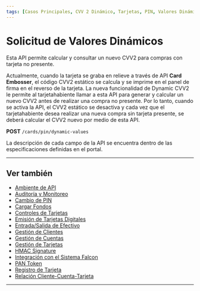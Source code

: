 ```yaml
---
tags: [Casos Principales, CVV 2 Dinámico, Tarjetas, PIN, Valores Dinámicos]
---
```


# Solicitud de Valores Dinámicos

Esta API permite calcular y consultar un nuevo CVV2 para compras con tarjeta no presente.

Actualmente, cuando la tarjeta se graba en relieve a través de API **Card Embosser**, el código CVV2 estático se calcula y se imprime en el panel de firma en el reverso de la tarjeta. La nueva funcionalidad de Dynamic CVV2 le permite al tarjetahabiente llamar a esta API para generar y calcular un nuevo CVV2 antes de realizar una compra no presente. Por lo tanto, cuando se activa la API, el CVV2 estático se desactiva y cada vez que el tarjetahabiente desea realizar una nueva compra sin tarjeta presente, se deberá calcular el CVV2 nuevo por medio de esta API.

**POST** `/cards/pin/dynamic-values`

La descripción de cada campo de la API se encuentra dentro de las especificaciones definidas en el portal.

---

## Ver también

- [Ambiente de API](?path=docs/spanish/casos-principales/ambiente-api.md)
- [Auditoría y Monitoreo](?path=docs/spanish/casos-principales/auditoria.md)
- [Cambio de PIN](?path=docs/spanish/casos-principales/cambio-pin.md)
- [Cargar Fondos](?path=docs/spanish/casos-principales/cargas.md)
- [Controles de Tarjetas](?path=docs/spanish/casos-principales/controles-tarjeta.md)
- [Emisión de Tarjetas Digitales](?path=docs/spanish/casos-principales/emision-tarjetas.md)
- [Entrada/Salida de Efectivo](?path=docs/spanish/casos-principales/entrada-salida-efectivo.md)
- [Gestión de Clientes](?path=docs/spanish/casos-principales/gestion-clientes.md)
- [Gestión de Cuentas](?path=docs/spanish/casos-principales/gestion-cuentas.md)
- [Gestión de Tarjetas](?path=docs/spanish/casos-principales/gestion-tarjetas.md)
- [HMAC Signature](?path=docs/spanish/casos-principales/hmac.md)
- [Integración con el Sistema Falcon](?path=docs/spanish/casos-principales/integracion-falcon.md)
- [PAN Token](?path=docs/spanish/casos-principales/pan-token.md)
- [Registro de Tarjeta](?path=docs/spanish/casos-principales/registro.md)
- [Relación Cliente-Cuenta-Tarjeta](?path=docs/spanish/casos-principales/relacion.md)

---
